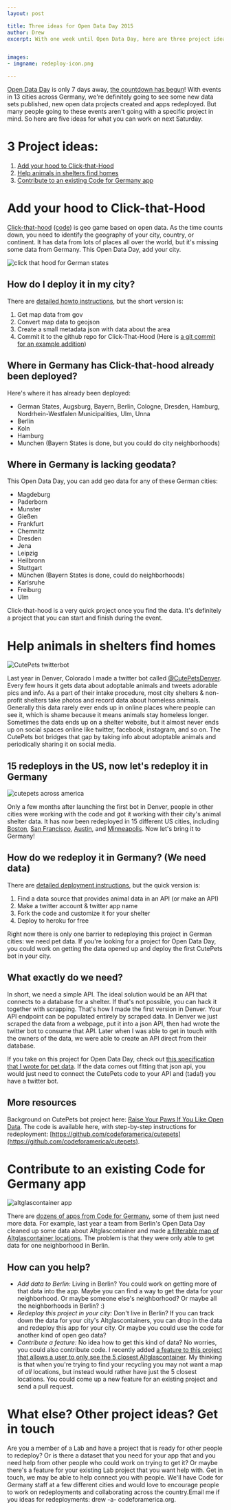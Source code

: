 ```yaml
---
layout: post

title: Three ideas for Open Data Day 2015
author: Drew
excerpt: With one week until Open Data Day, here are three project ideas to jumpstart your creativity


images:
- imgname: redeploy-icon.png

---
```


[Open Data Day](http://de.opendataday.org) is only 7 days away, [the countdown has begun](http://de.opendataday.org/countdown)! With events in 13 cities across Germany, we're definitely going to see some new data sets published, new open data projects created and apps redeployed. But many people going to these events aren't going with a specific project in mind. So here are five ideas for what you can work on next Saturday.

# 3 Project ideas:
 1. [Add your hood to Click-that-Hood](#clickthathood)
 1. [Help animals in shelters find homes](#cutepets)
 1. [Contribute to an existing Code for Germany app](#contribute)

# Add your hood to Click-that-Hood<a name="clickthathood"></a>
[Click-that-hood](http://Click-that-hood.com) ([code](https://github.com/codeforamerica/click_that_hood)) is geo game based on open data. As the time counts down, you need to identify the geography of your city, country, or continent. It has data from lots of places all over the world, but it's missing some data from Germany. This Open Data Day, add your city.

![click that hood for German states](/assets/blog/click-that-hood-germany.png)

## How do I deploy it in my city?
There are [detailed howto instructions](https://github.com/codeforamerica/click_that_hood/wiki/How-to-add-a-city-to-Click-That-%E2%80%99Hood), but the short version is:

 1. Get map data from gov
 2. Convert map data to geojson
 3. Create a small metadata json with data about the area
 4. Commit it to the github repo for Click-That-Hood (Here is [a git commit for an example addition](https://github.com/codeforamerica/click_that_hood/commit/e62af310fdf2df523232427a45eaa853efc46ff3))

## Where in Germany has Click-that-hood already been deployed?
Here's where it has already been deployed:

 * German States, Augsburg, Bayern, Berlin, Cologne, Dresden, Hamburg, Nordrhein-Westfalen Municipalities, Ulm, Unna
 * Berlin
 * Koln
 * Hamburg
 * Munchen (Bayern States is done, but you could do city neighborhoods)

## Where in Germany is lacking geodata?
This Open Data Day, you can add geo data for any of these German cities:

 * Magdeburg
 * Paderborn
 * Munster
 * Gießen
 * Frankfurt
 * Chemnitz
 * Dresden
 * Jena
 * Leipzig
 * Heilbronn
 * Stuttgart
 * München (Bayern States is done, could do neighborhoods)
 * Karlsruhe
 * Freiburg
 * Ulm

Click-that-hood is a very quick project once you find the data. It's definitely a project that you can start and finish during the event.

# Help animals in shelters find homes<a name="cutepets"></a>

![CutePets twitterbot](/assets/blog/cutepetsdenver.png)

Last year in Denver, Colorado I made a twitter bot called [@CutePetsDenver](https://twitter.com/CutePetsDenver). Every few hours it gets data about adoptable animals and tweets adorable pics and info. As a part of their intake procedure, most city shelters & non-profit shelters take photos and record data about homeless animals. Generally this data rarely ever ends up in online places where people can see it, which is shame because it means animals stay homeless longer. Sometimes the data ends up on a shelter website, but it almost never ends up on social spaces online like twitter, facebook, instagram, and so on. The CutePets bot bridges that gap by taking info about adoptable animals and periodically sharing it on social media.

## 15 redeploys in the US, now let's redeploy it in Germany
 ![cutepets across america](/assets/blog/cutepets-across-america.png)

Only a few months after launching the first bot in Denver, people in other cities were working with the code and got it working with their city's animal shelter data. It has now been redeployed in 15 different US cities, including [Boston](https://twitter.com/CutePetsBoston), [San Francisco](https://twitter.com/CutePetsSF), [Austin](https://twitter.com/CutePetsAustin), and [Minneapolis](https://twitter.com/CutePetsMPLS). Now let's bring it to Germany!

## How do we redeploy it in Germany? (We need data)

There are [detailed deployment instructions](https://github.com/codeforamerica/cutepets), but the quick version is:

  1. Find a data source that provides animal data in an API (or make an API)
  1. Make a twitter account & twitter app name
  1. Fork the code and customize it for your shelter
  1. Deploy to heroku for free

Right now there is only one barrier to redeploying this project in German cities: we need pet data. If you're looking for a project for Open Data Day, you could work on getting the data opened up and deploy the first CutePets bot in your city.

## What exactly do we need?
In short, we need a simple API. The ideal solution would be an API that connects to a database for a shelter. If that's not possible, you can hack it together with scrapping. That's how I made the first version in Denver. Your API endpoint can be populated entirely by scraped data. In Denver we just scraped the data from a webpage, put it into a json API, then had wrote the twitter bot to consume that API. Later when I was able to get in touch with the owners of the data, we were able to create an API direct from their database.

If you take on this project for Open Data Day, check out [this specification that I wrote for pet data](https://github.com/drewrwilson/pet-data-format/blob/master/animals.json#L7-L20). If the data comes out fitting that json api, you would just need to connect the CutePets code to your API and (tada!) you have a twitter bot.

## More resources
 Background on CutePets bot project here: [Raise Your Paws If You Like Open Data](http://www.codeforamerica.org/blog/2014/04/28/raise-your-paws-if-you-like-open-data/). The code is available here, with step-by-step instructions for redeployment: [https://github.com/codeforamerica/cutepets](https://github.com/codeforamerica/cutepets).



# Contribute to an existing Code for Germany app<a name="contribute"></a>
![altglascontainer app](/assets/blog/altglascontainermap.png)

There are [dozens of apps from Code for Germany](https://codefor.de/projekte), some of them just need more data. For example, last year a team from Berlin's Open Data Day cleaned up some data about Altglascontainer and made [a filterable map of Altglascontainer locations](odd14.hackdash.org/projects/530749eba1777f9331000001). The problem is that they were only able to get data for one neighborhood in Berlin.

## How can you help?
 * *Add data to Berlin:* Living in Berlin? You could work on getting more of that data into the app. Maybe you can find a way to get the data for your neighborhood. Or maybe someone else's neighborhood? Or maybe all the neighborhoods in Berlin? :)
 * *Redeploy this project in your city:* Don't live in Berlin? If you can track down the data for your city's Altglascontainers, you can drop in the data and redeploy this app for your city. Or maybe you could use the code for another kind of open geo data?
 * *Contribute a feature:* No idea how to get this kind of data? No worries, you could also contribute code. I recently added [a feature to this project that allows a user to only see the 5 closest Altglascontainer](http://drewrwilson.com/altglas/). My thinking is that when you're trying to find your recycling you may not want a map of *all* locations, but instead would rather have just the 5 closest locations. You could come up a new feature for an existing project and send a pull request.


# What else? Other project ideas? Get in touch
Are you a member of a Lab and have a project that is ready for other people to redeploy? Or is there a dataset that you need for your app that and you need help from other people who could work on trying to get it? Or maybe there's a feature for your existing Lab project that you want help with. Get in touch, we may be able to help connect you with people. We'll have Code for Germany staff at a few different cities and would love to encourage people to work on redeployments and collaborating across the country.Email me if you ideas for redeployments: drew -a- codeforamerica.org.
